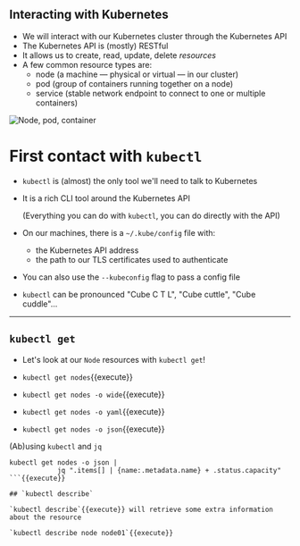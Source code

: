 ## Interacting with Kubernetes

- We will interact with our Kubernetes cluster through the Kubernetes API
- The Kubernetes API is (mostly) RESTful
- It allows us to create, read, update, delete *resources*
- A few common resource types are:
  - node (a machine — physical or virtual — in our cluster)
  - pod (group of containers running together on a node)
  - service (stable network endpoint to connect to one or multiple containers)

![Node, pod, container](/dfrnascimento/scenarios/kubernetes-101/assets/k8s-arch3-thanks-weave.png)

# First contact with `kubectl`

- `kubectl` is (almost) the only tool we'll need to talk to Kubernetes

- It is a rich CLI tool around the Kubernetes API

  (Everything you can do with `kubectl`, you can do directly with the API)

- On our machines, there is a `~/.kube/config` file with:

  - the Kubernetes API address
  - the path to our TLS certificates used to authenticate

- You can also use the `--kubeconfig` flag to pass a config file
- `kubectl` can be pronounced "Cube C T L", "Cube cuttle", "Cube cuddle"...

---

## `kubectl get`

- Let's look at our `Node` resources with `kubectl get`!


- `kubectl get nodes`{{execute}}
- `kubectl get nodes -o wide`{{execute}}
- `kubectl get nodes -o yaml`{{execute}}
- `kubectl get nodes -o json`{{execute}}

(Ab)using `kubectl` and `jq`

```
kubectl get nodes -o json |
            jq ".items[] | {name:.metadata.name} + .status.capacity"
```{{execute}}

## `kubectl describe`

`kubectl describe`{{execute}} will retrieve some extra information about the resource

`kubectl describe node node01`{{execute}}

